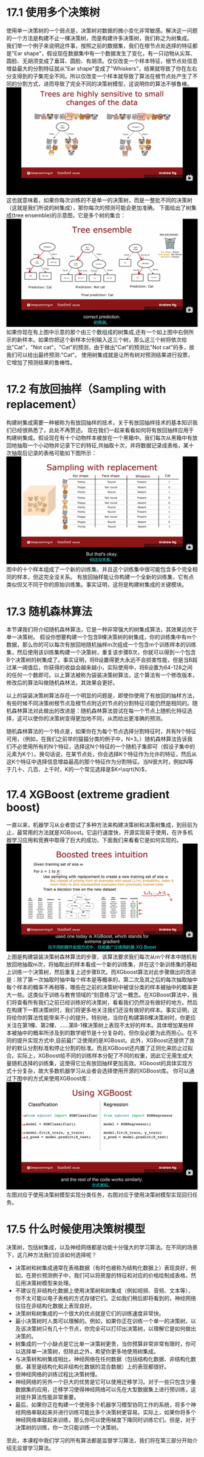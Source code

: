 # 17.1 使用多个决策树
使用单一决策树的一个弱点是，决策树对数据的微小变化非常敏感。解决这一问题的一个方法是构建不止一棵决策树，而是构建许多决策树，我们称之为树集成。
我们举一个例子来说明这件事，按照之前的数据集，我们在根节点处选择的特征都是"Ear shape"，假设现在数据集中有一个数据发生了变化，有一只动物从尖耳、圆脸、无胡须变成了垂耳、圆脸、有胡须。仅仅改变一个样本特征，根节点处信息增益最大的分割特征就从"Ear shape"变成了"Whiskers"，结果就导致了你在左右分支得到的子集完全不同。所以仅改变一个样本就导致了算法在根节点处产生了不同的分割方式，进而导致了完全不同的决策树模型，这说明你的算法不够鲁棒。
![alt text](image.png)
这也就意味着，如果你每次训练的不是单一的决策树，而是一整批不同的决策树（这就是我们所说的树集成），那你每次的预测可能会更加准确。
下面给出了树集成(tree ensemble)的示意图，它是多个树的集合：
![alt text](image-2.png)
如果你现在有上图中示意的那个由三个数组成的树集成,还有一个如上图中右侧所示的新样本。如果你把这个新样本分别输入这三个树，那么这三个树将依次给出"Cat"，"Not cat"，"Cat"的预测，由于做出"Cat"的预测比"Not cat"的多，故我们可以给出最终预测:"Cat"。
使用树集成就是让所有树对预测结果进行投票，它增加了预测结果的鲁棒性。

# 17.2 有放回抽样（Sampling with replacement）
构建树集成需要一种被称为有放回抽样的技术，关于有放回抽样技术的基本知识我们已经很熟悉了，此处不再赘述。
现在我们一起来看看如何将有放回抽样应用于构建树集成。假设现在有十个动物样本被放在一个黑箱中。我们每次从黑箱中有放回地抽取一个小动物并记录下它的特征,共抽取十次，并将数据记录成表格，某十次抽取后记录的表格可能如下图所示：
![alt text](image-3.png)
图中的十个样本组成了一个新的训练集，并且这个训练集中很可能包含多个完全相同的样本，但这完全没关系。
有放回抽样能让你构建一个全新的训练集，它有点类似但又不同于你的原始训练集。事实证明，这将是构建树集成的关键模块。
# 17.3 随机森林算法
本节课我们将介绍随机森林算法，它是一种非常强大的树集成算法，其效果远优于单一决策树。
假设你想要构建一个包含B棵决策树的树集成，你的训练集中有m个数据，那么你的可以每次有放回地随机抽样m次组成一个包含m个训练样本的训练集，然后使用该训练集构建一个决策树，重复该步骤B次，你就可以得到一个包含B个决策树的树集成了。事实证明，将B设置得更大永远不会损害性能，但是当B超过某一阈值后，你获得的收益会越来越小，实际使用中，将B设置为64-128之间的任何一个数即可。以上算法被称为袋装决策树算法，这个算法有一个修改版本，修改后的算法叫做随机森林法，其效果会更好。

以上的袋装决策树算法存在一个明显的问题是，即使你使用了有放回的抽样方法，有些时候不同决策树根节点及根节点附近的节点的分割特征可能仍然是相同的。随机森林算法对此做出的改进是：随机森林算法尝试在每一个节点上随机化特征选择，这可以使你的决策树变得更加地不同，从而给出更准确的预测。

随机森林算法的一个特点是，如果你在为每个节点选择分割特征时，共有N个特征可用，（例如，在我们之前举的猫猫分类的例子中，N=3。）随机森林算法告诉我们不必使用所有的N个特征，选择这N个特征的一个随机子集即可（假设子集中的元素为K个）。换句话说，在某节点处，你会选择K个特征作为允许的特征，然后从这K个特征中选择信息增益最高的那个特征作为分割特征。当N很大时，例如N等于几十、几百、上千时，K的一个常见选择是$K=\sqrt{N}$，
# 17.4 XGBoost (extreme gradient boost)
一直以来，机器学习从业者尝试了多种方法来构建决策树和决策树集成，到目前为止，最常用的方法就是XGBoost。它运行速度快，开源实现易于使用，在许多机器学习应用和竞赛中取得了巨大的成功，下面我们来看看它是如何实现的。
![alt text](image-4.png)
上图是构建袋装决策树森林算法的步骤，该算法要求我们每次从m个样本中随机有放回地抽取m次，将抽取出的样本看成一个新的训练集，并在这个新训练集的基础上训练一个决策树，然后重复上述步骤B次。而XGboost算法对此步骤做出的改进是：除了第一次抽取时抽中每个样本是等概率的，第二次及其之后的每次抽取抽中每个样本的概率不再相等，哪些在之前的决策树中被误分类的样本被抽中的概率更大一些。这类似于训练与教育领域的“刻意练习”这一概念。在XGBoost算法中，我们将查看所有我们之前已经训练好的决策树，看看我们仍然没有做好的地方。然后在构建下一颗决策树时，我们将更多地关注我们还没有做好的样本。事实证明，这将给你的算法性能带来不小的提升。特别地，当你在构建第B棵决策树时，你更应关注在第1棵、第2棵、......第B-1棵决策树上表现不太好的样本。具体增加某些样本被抽中的概率所涉及到的数学细节是十分复杂的，但你没必要为此而担心。在不同的提升实现方式中,目前最广泛使用的是XGBosst。此外，XGBoost还提供了良好的默认分割标准和停止分割的标准。而且XGBoost还内置了正则化来防止过拟合。实际上，XGBoost给不同的训练样本分配了不同的权重，因此它无需生成大量随机选择的训练集，这使得它比有放回抽样更加高效。XGboost的具体实现方式十分复杂，故大多数机器学习从业者会选择使用开源的XGBoost库。
你可以通过下图中的方式来使用XGBoost库：
![alt text](image-5.png)
左图对应于使用决策树模型实现分类任务，右图对应于使用决策树模型实现回归任务。
# 17.5 什么时候使用决策树模型
决策树，包括树集成，以及神经网络都是功能十分强大的学习算法。在不同的场景下，这几种方法我们应该如何选择呢？
- 决策树和树集成通常在表格数据（有时也被称为结构化数据上）表现良好，例如，在房价预测例子中，我们可以将房屋的特征和对应的价格绘制成表格，然后用决策树模型来处理。
- 不建议在非结构化数据上使用决策树和树集成（例如视频、音频、文本等），你不太可能以电子表格的方式存储它们。正如我们稍后即将看到的，神经网络往往在非结构化数据上表现良好。
- 决策树和树集成的一个很大的优点就是它们的训练速度非常快。
- 最小决策树时人类可以理解的。例如，如果你正在训练一个单一的决策树，以及该决策树只有几十个节点，你完全可以打印出决策树，以理解它是如何做出决策的。
- 树集成的一个小缺点是它比单一决策树更贵，当你预算非常非常有限时，你可以选择单一决策树，但除此之外，希望你更多地使用树集成。
- 与决策树和树集成相比，神经网络在任何数据（包括结构化数据、非结构化数据，甚至是结构化和非结构化数据的混合数据）上的表现都很好。
- 但神经网络的训练过程比决策树慢。
- 神经网络的另外一个巨大的优势是它可以使用迁移学习。对于一些只包含少量数据集的应用，迁移学习使得神经网络可以先在大型数据集上进行预训练，这对提升算法性能非常重要。
- 最后，如果你正在构建一个使用多个机器学习模型协同工作的系统，将多个神经网络串联起来并进行训练可能比多个决策树更容易。实际上，如果你将多个神经网络串联起来训练，那么你可以使用梯度下降同时训练它们。但是，对于决策树的训练，你一次只能训练一个决策树。
  
至此，本课程中我们学习的所有算法都是监督学习算法，我们将在第三部分开始介绍无监督学习算法。